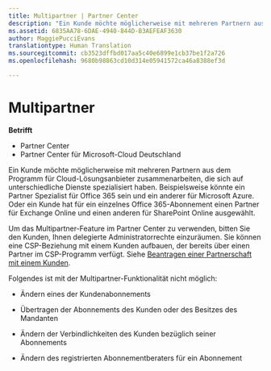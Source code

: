 ```yaml
---
title: Multipartner | Partner Center
description: "Ein Kunde möchte möglicherweise mit mehreren Partnern aus dem Programm für Cloud-Lösungsanbieter zusammenarbeiten, die sich auf unterschiedliche Dienste spezialisiert haben."
ms.assetid: 6835AA78-6DAE-4940-844D-B3AEFEAF3630
author: MaggiePucciEvans
translationtype: Human Translation
ms.sourcegitcommit: cb3523dffbd017aa5c40e6899e1cb37be1f2a726
ms.openlocfilehash: 9680b98863cd10d314e05941572ca46a8388ef3d

---
```


# Multipartner

**Betrifft**

-  Partner Center
-  Partner Center für Microsoft-Cloud Deutschland

Ein Kunde möchte möglicherweise mit mehreren Partnern aus dem Programm für Cloud-Lösungsanbieter zusammenarbeiten, die sich auf unterschiedliche Dienste spezialisiert haben. Beispielsweise könnte ein Partner Spezialist für Office 365 sein und ein anderer für Microsoft Azure. Oder ein Kunde hat für ein einzelnes Office 365-Abonnement einen Partner für Exchange Online und einen anderen für SharePoint Online ausgewählt.

Um das Multipartner-Feature im Partner Center zu verwenden, bitten Sie den Kunden, Ihnen delegierte Administratorrechte einzuräumen. Sie können eine CSP-Beziehung mit einem Kunden aufbauen, der bereits über einen Partner im CSP-Programm verfügt. Siehe [Beantragen einer Partnerschaft mit einem Kunden](request-a-relationship-with-a-customer.md).

Folgendes ist mit der Multipartner-Funktionalität nicht möglich:

-   Ändern eines der Kundenabonnements

-   Übertragen der Abonnements des Kunden oder des Besitzes des Mandanten

-   Ändern der Verbindlichkeiten des Kunden bezüglich seiner Abonnements

-   Ändern des registrierten Abonnementberaters für ein Abonnement

 

 






<!--HONumber=Jan17_HO2-->


